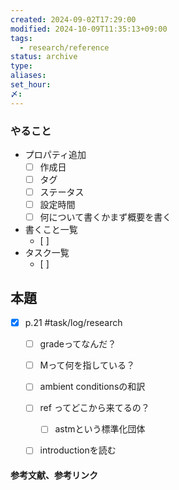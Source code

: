 ```yaml
---
created: 2024-09-02T17:29:00
modified: 2024-10-09T11:35:13+09:00
tags:
  - research/reference
status: archive
type: 
aliases: 
set_hour: 
〆: 
---
```

### やること
- プロパティ追加
	- [ ] 作成日 
	- [ ] タグ
	- [ ] ステータス
	- [ ] 設定時間
	- [ ] 何について書くかまず概要を書く
- 書くこと一覧
	- [ ] 
- タスク一覧
	- [ ] 
## 本題
- [x] p.21 #task/log/research
	- [ ] gradeってなんだ？
	- [ ] Mって何を指している？
	- [ ] ambient conditionsの和訳
	- [ ] ref ってどこから来てるの？
		- [ ] astmという標準化団体
	- [ ] introductionを読む


#### 参考文献、参考リンク